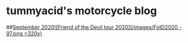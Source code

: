 # tummyacid's motorcycle blog
##[September 2020![Friend of the Devil tour 2020](/images/FotD2020 - 97.png =320x)](/FotD2020) 

